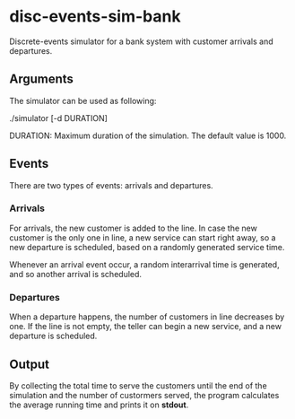 # disc-events-sim-bank

Discrete-events simulator for a bank system with customer arrivals and departures.

## Arguments

The simulator can be used as following:

./simulator [-d DURATION]

DURATION: Maximum duration of the simulation. The default value is 1000.

## Events

There are two types of events: arrivals and departures.

### Arrivals

For arrivals, the new customer is added to the line. In case the new customer is the only one in line, a new service can start right away, so a new departure is scheduled, based on a randomly generated service time.

Whenever an arrival event occur, a random interarrival time is generated, and so another arrival is scheduled.

### Departures

When a departure happens, the number of customers in line decreases by one. If the line is not empty, the teller can begin a new service, and a new departure is scheduled.

## Output

By collecting the total time to serve the customers until the end of the simulation and the number of custormers served, the program calculates the average running time and prints it on **stdout**.